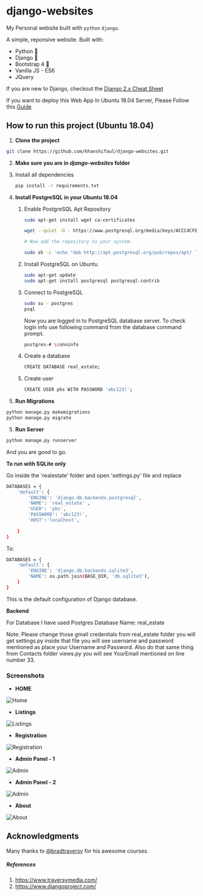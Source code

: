 # django-websites
My Personal website built with `python` `django`.

A simple, reponsive  website. Built with:

- Python 🐍
- Django 🎸
- Bootstrap 4 🌈
- Vanilla JS - ES6
- JQuery

If you are new to Django, checkout the [Django 2.x Cheat Sheet](https://github.com/khanshifaul/django-websites/blob/master/django_cheat_sheet.md)

If you want to deploy this Web App In Ubuntu 18.04 Server, Please Follow this [Guide](https://github.com/khanshifaul/django-websites/blob/master/Django_Deployment_to_Ubuntu_18.04.md) 

## How to run this project (Ubuntu 18.04)

1. **Clone the project**

```sh
git clone https://github.com/khanshifaul/django-websites.git
```

2.  **Make sure you are in *django-websites* folder**

   1. Install all dependencies

      ```sh
      pip install -r requirements.txt
      ```

3. **Install PostgreSQL in your Ubuntu 18.04**

   1. Enable PostgreSQL Apt Repository

      ```sh
      sudo apt-get install wget ca-certificates
      
      wget --quiet -O - https://www.postgresql.org/media/keys/ACCC4CF8.asc | sudo apt-key add -
      
      # Now add the repository to your system.
      
      sudo sh -c 'echo "deb http://apt.postgresql.org/pub/repos/apt/ `lsb_release -cs`-pgdg main" >> /etc/apt/sources.list.d/pgdg.list'
      ```

   2. Install PostgreSQL on Ubuntu

      ```sh
      sudo apt-get update
      sudo apt-get install postgresql postgresql-contrib
      ```

   3. Connect to PostgreSQL

      ```sh
      sudo su - postgres
      psql
      ```

      Now you are logged in to PostgreSQL database server. To check login info use following command from the database command prompt.

      ```sh
      postgres-# \conninfo
      ```

   4. Create a database

      ```sh
      CREATE DATABASE real_estate;
      ```

   5. Create user 

      ```sh
      CREATE USER pks WITH PASSWORD 'abc123!';
      ```
   
4. **Run Migrations**

```sh
python manage.py makemigrations
python manage.py migrate
```

5. **Run Server**

```sh
python manage.py runserver 
```

And you are good to go. 


**To run with SQLite only**

Go inside the 'realestate' folder and open 'settings.py' file and replace

```sh
DATABASES = {
    'default': {
        'ENGINE': 'django.db.backends.postgresql',
        'NAME': 'real_estate' ,
        'USER': 'pks',
        'PASSWORD': 'abc123!',
        'HOST':'localhost',
        
    }
}
```

To: 

```sh
DATABASES = {
    'default': {
        'ENGINE': 'django.db.backends.sqlite3',
        'NAME': os.path.join(BASE_DIR, 'db.sqlite3'),
    }
}

```

This is the default configuration of Django database.


**Backend**

For Database I have used Postgres Database Name: real_estate

Note: Please change those gmail credentials from real_estate folder you will get settings.py inside that file you will see username and password mentioned as place your Username and Password. Also do that same thing from Contacts folder views.py you will see YourEmail mentioned on line number 33.

### Screenshots

- **HOME**

![Home](https://github.com/khanshifaul/django-websites/blob/master/screenshots/s1.JPG)

- **Listings** 


![Listings](https://github.com/khanshifaul/django-websites/blob/master/screenshots/s3list.JPG)

- **Registration** 

![Registration](https://github.com/khanshifaul/django-websites/blob/master/screenshots/s4reg.JPG)

- **Admin Panel - 1**

![Admin](https://github.com/khanshifaul/django-websites/blob/master/screenshots/s5adm.JPG)

- **Admin Panel - 2**

![Admin](https://github.com/khanshifaul/django-websites/blob/master/screenshots/s6r.JPG)

- **About**

![About ](https://github.com/khanshifaul/django-websites/blob/master/screenshots/s2about.JPG)


## Acknowledgments

Many thanks to [@bradtraversy](https://github.com/bradtraversy) for his awesome courses.

##### References

1. https://www.traversymedia.com/
2. https://www.djangoproject.com/
